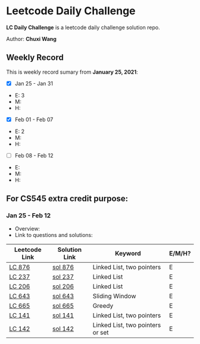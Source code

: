 # Leetcode Daily Challenge

**LC Daily Challenge** is a leetcode daily challenge solution repo.

Author: **Chuxi Wang**

## Weekly Record

This is weekly record sumary from **January 25, 2021**:

* [x] Jan 25 - Jan 31
* E: 3
* M:
* H: 
 
* [x] Feb 01 - Feb 07
* E: 2
* M:
* H: 

* [ ] Feb 08 - Feb 12
* E:
* M:
* H: 


## For CS545 extra credit purpose:
### Jan 25 - Feb 12
* Overview:
* Link to questions and solutions:

|  Leetcode Link| Solution Link | Keyword | E/M/H? |
| ------------- | ------------- | ------------- |------------- |
|[LC 876](https://leetcode-cn.com/problems/middle-of-the-linked-list/ "middle-of-the-linked-list")  | [sol 876](https://github.com/mialsy/LeetcodeDailyChallenge/blob/master/src/LinkedList/LC876_LinkedListMiddle.java)|Linked List, two pointers|E|
|[LC 237](https://leetcode-cn.com/problems/delete-node-in-a-linked-list/ "delete-node-in-a-linked-list")  | [sol 237](https://github.com/mialsy/LeetcodeDailyChallenge/blob/master/src/LinkedList/LC237_DeleteNode.java) |  Linked List|E|
|[LC 206](https://leetcode-cn.com/problems/reverse-linked-list/ "reverse-linked-list")  | [sol 206](https://github.com/mialsy/LeetcodeDailyChallenge/blob/master/src/LinkedList/LC206_ReverseLinkedList.java) | Linked List|E|
|[LC 643](https://leetcode-cn.com/problems/maximum-average-subarray-i/ "maximum-average-subarray-i")  | [sol 643](https://github.com/mialsy/LeetcodeDailyChallenge/blob/master/src/SlidingWindow/LC643_MaximumAverageSubarry.java) | Sliding Window |E|
|[LC 665](https://leetcode-cn.com/problems/non-decreasing-array/ "non-decreasing-array")  | [sol 665](https://github.com/mialsy/LeetcodeDailyChallenge/blob/master/src/Greedy/LC665_NonDecresingArray.java) | Greedy|E|
|[LC 141](https://leetcode-cn.com/problems/linked-list-cycle/ "linked-list-cycle")  | [sol 141](https://github.com/mialsy/LeetcodeDailyChallenge/blob/master/src/LinkedList/LC141_LinkedListCircle.java) | Linked List, two pointers|E|
|[LC 142](https://leetcode-cn.com/problems/linked-list-cycle-ii/ "linked-list-cycle-ii")  | [sol 142](https://github.com/mialsy/LeetcodeDailyChallenge/blob/master/src/LinkedList/LC142_LinkedListCircleII.java) | Linked List, two pointers or set|E|

